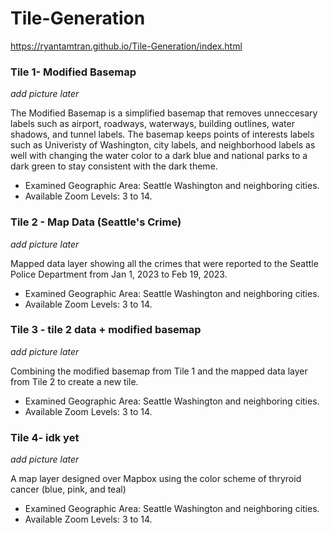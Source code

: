 # Tile-Generation

https://ryantamtran.github.io/Tile-Generation/index.html

### Tile 1- Modified Basemap

*add picture later*

The Modified Basemap is a simplified basemap that removes unneccesary labels such as airport, roadways, waterways, building outlines, water shadows, and tunnel labels. The basemap keeps points of interests labels such as Univeristy of Washington, city labels, and neighborhood labels as well with changing the water color to a dark blue and national parks to a dark green to stay consistent with the dark theme. 

- Examined Geographic Area: Seattle Washington and neighboring cities. 
- Available Zoom Levels: 3 to 14.

### Tile 2 - Map Data (Seattle's Crime)

*add picture later*

Mapped data layer showing all the crimes that were reported to the Seattle Police Department from Jan 1, 2023 to Feb 19, 2023. 

- Examined Geographic Area: Seattle Washington and neighboring cities. 
- Available Zoom Levels: 3 to 14.

### Tile 3 - tile 2 data + modified basemap

*add picture later*

Combining the modified basemap from Tile 1 and the mapped data layer from Tile 2 to create a new tile.

- Examined Geographic Area: Seattle Washington and neighboring cities. 
- Available Zoom Levels: 3 to 14.

### Tile 4- idk yet

*add picture later*

A map layer designed over Mapbox using the color scheme of thryroid cancer (blue, pink, and teal)

- Examined Geographic Area: Seattle Washington and neighboring cities. 
- Available Zoom Levels: 3 to 14.

